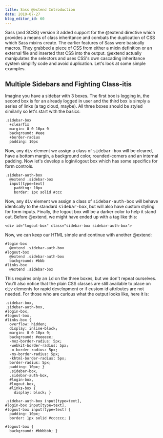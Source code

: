 ```yaml
---
title: Sass @extend Introduction
date: 2010-07-27
blog_editor_id: 60
---
```


Sass (and SCSS) version 3 added support for the @extend directive which provides a means of class inheritance and combats the duplication of CSS which Sass mixins create. The earlier features of Sass were basically macros. They grabbed a piece of CSS from either a mixin definition or an external file and inserted that CSS into the output. @extend actually manipulates the selectors and uses CSS's own cascading inheritance system simplify code and avoid duplication. Let's look at some simple examples.

Multiple Sidebars and Fighting Class-itis
-----------------------------------------

Imagine you have a sidebar with 3 boxes. The first box is logging in, the second box is for an already logged in user and the third box is simply a series of links (a tag cloud, maybe). All three boxes should be styled similarly so let's start with the basics:

    .sidebar-box
      +clearfix
      margin: 0 0 10px 0
      background: #eee
      +border-radius
      padding: 10px

Now, any <tt>div</tt> element we assign a class of <tt>sidebar-box</tt> will be cleared, have a bottom margin, a background color, rounded-corners and an internal padding. Now let's develop a login/logout box which has some specifics for form controls.

    .sidebar-auth-box
      @extend .sidebar-box
      input[type=text]
        padding: 10px
        border: 1px solid #ccc

Now, any <tt>div</tt> element we assign a class of <tt>sidebar-auth-box</tt> will behave identically to the standard <tt>sidebar-box</tt>, but will also have custom styling for form inputs. Finally, the logout box will be a darker color to help it stand out. Before @extend, we might have ended up with a tag like this: 

    <div id="logout-box" class="sidebar-box sidebar-auth-box">

Now, we can keep our HTML simple and continue with another @extend:

    #login-box
      @extend .sidebar-auth-box
    #logout-box
      @extend .sidebar-auth-box
      background: #bbb
    #links-box
      @extend .sidebar-box

This requires only an <tt>id</tt> on the three boxes, but we don't repeat ourselves. You'll also notice that the plain CSS classes are still available to place on <tt>div</tt> elements for rapid development or if custom id attributes are not needed. For those who are curious what the output looks like, here it is: 

    .sidebar-box, 
    .sidebar-auth-box, 
    #login-box, 
    #logout-box, 
    #links-box {
      overflow: hidden;
      display: inline-block;
      margin: 0 0 10px 0;
      background: #eeeeee;
      -moz-border-radius: 5px;
      -webkit-border-radius: 5px;
      -o-border-radius: 5px;
      -ms-border-radius: 5px;
      -khtml-border-radius: 5px;
      border-radius: 5px;
      padding: 10px; }
      .sidebar-box, 
      .sidebar-auth-box, 
      #login-box, 
      #logout-box, 
      #links-box {
        display: block; }

    .sidebar-auth-box input[type=text], 
    #login-box input[type=text], 
    #logout-box input[type=text] {
      padding: 10px;
      border: 1px solid #cccccc; }

    #logout-box {
      background: #bbbbbb; }
